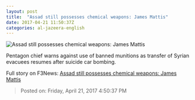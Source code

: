 ```yaml
---
layout: post
title:  "Assad still possesses chemical weapons: James Mattis"
date: 2017-04-21 11:50:37Z
categories: al-jazeera-english
---
```


![Assad still possesses chemical weapons: James Mattis](http://www.aljazeera.com/mritems/Images/2017/4/7/8a41ae506ec944eca9a827c4469f32d8_18.jpg)

Pentagon chief warns against use of banned munitions as transfer of Syrian evacuees resumes after suicide car bombing.


Full story on F3News: [Assad still possesses chemical weapons: James Mattis](http://www.f3nws.com/n/ZCemFE)

> Posted on: Friday, April 21, 2017 4:50:37 PM
